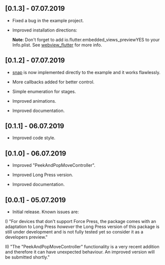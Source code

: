 ## [0.1.3] - 07.07.2019

* Fixed a bug in the example project.

* Improved installation directions: 
  
  **Note**: Don't forget to add <key>io.flutter.embedded_views_preview</key><string>YES</string> to your Info.plist. See
  [webview_flutter](https://pub.flutter-io.cn/packages/webview_flutter) for more info.

## [0.1.2] - 07.07.2019

* [snap](https://pub.dev/packages/snap) is now implemented directly to the example and it works flawlessly.

* More callbacks added for better control.

* Simple enumeration for stages.

* Improved animations.

* Improved documentation.

## [0.1.1] - 06.07.2019

* Improved code style.

## [0.1.0] - 06.07.2019

* Improved "PeekAndPopMoveController".

* Improved Long Press version.

* Improved documentation.

## [0.0.1] - 05.07.2019

* Initial release. Known issues are:

I) "For devices that don't support Force Press, the package comes with an adaptation to Long Press *however* the Long Press 
version of this package is still under development and is not fully tested yet so consider it as a developers preview."

II) "The "PeekAndPopMoveController" functionality is a very recent addition and therefore it can have unexpected behaviour. 
    An improved version will be submitted shortly."